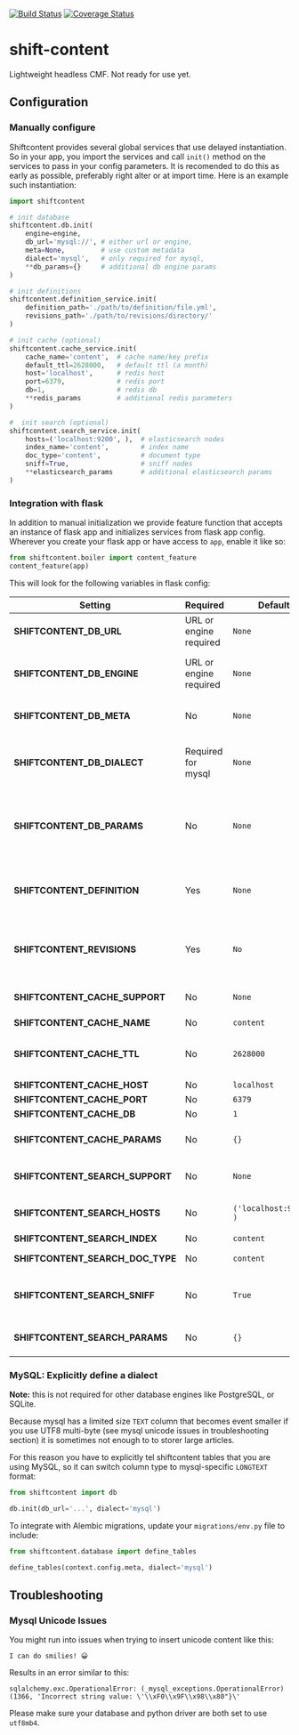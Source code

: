 [![Build Status](https://api.travis-ci.org/dmitrybelyakov/shift-content.svg?branch=master)](https://travis-ci.org/dmitrybelyakov/shift-content)
[![Coverage Status](https://coveralls.io/repos/github/dmitrybelyakov/shift-content/badge.svg?branch=master)](https://coveralls.io/github/dmitrybelyakov/shift-content?branch=master)

# shift-content
Lightweight headless CMF. Not ready for use yet.

## Configuration

### Manually configure 

Shiftcontent provides several global services that use delayed instantiation. So in your app, you import the services and call `init()` method on the services to pass in your config parameters. It is recomended to do this as early as possible, preferably right alter or at import time. Here is an example such instantiation:

```python
import shiftcontent

# init database
shiftcontent.db.init(
    engine=engine,
    db_url='mysql://', # either url or engine,
    meta=None,         # use custom metadata
    dialect='mysql',   # only required for mysql,
    **db_params={}     # additional db engine params
)

# init definitions
shiftcontent.definition_service.init(
    definition_path='./path/to/definition/file.yml',
    revisions_path='./path/to/revisions/directory/'
)    

# init cache (optional)
shiftcontent.cache_service.init(
    cache_name='content',  # cache name/key prefix
    default_ttl=2628000,   # default ttl (a month)
    host='localhost',      # redis host
    port=6379,             # redis port
    db=1,                  # redis db
    **redis_params         # additional redis parameters
)

#  init search (optional)
shiftcontent.search_service.init(
    hosts=('localhost:9200', ),  # elasticsearch nodes
    index_name='content',        # index name
    doc_type='content',          # document type
    sniff=True,                  # sniff nodes
    **elasticsearch_params       # additional elasticsearch params
)
```

### Integration with flask

In addition to manual initialization we provide feature function that accepts an instance of flask app and initializes services from flask app config. Wherever you create your flask app or have access to `app`, enable it like so:

```python
from shiftcontent.boiler import content_feature
content_feature(app)
```

This will look for the following variables in flask config:

| Setting | Required | Default | Description |
|---|---|---|---|
| **SHIFTCONTENT_DB_URL** | URL or engine required | `None` | SqlAlchemy DB URL |
| **SHIFTCONTENT_DB_ENGINE** | URL or engine required | `None` | Instance of sqlalchemy database engine |
| **SHIFTCONTENT_DB_META** | No | `None` | Custom metadata object |
| **SHIFTCONTENT_DB_DIALECT** | Required for mysql | `None` | Dialect name, has to be set for mysql to `mysql` |
| **SHIFTCONTENT_DB_PARAMS** | No | `None` | Additional params for sqlalchemy engine. Only works with db_url |
| **SHIFTCONTENT_DEFINITION** | Yes | `None` | Path to content types definition yaml file |
| **SHIFTCONTENT_REVISIONS** | Yes | `No` | Path to directory for definition revisions (required) |
| **SHIFTCONTENT_CACHE_SUPPORT** | No | `None` | Whether to enable caching |
| **SHIFTCONTENT_CACHE_NAME** | No | `content` | Cache name |
| **SHIFTCONTENT_CACHE_TTL** | No | `2628000` | Default TTL for caches, defaults to a month |
| **SHIFTCONTENT_CACHE_HOST** | No | `localhost` | Redis host |
| **SHIFTCONTENT_CACHE_PORT** | No | `6379` | Redis port |
| **SHIFTCONTENT_CACHE_DB** | No | `1` | Redis DB |
| **SHIFTCONTENT_CACHE_PARAMS** | No | `{}` | Additional redis parameters |
| **SHIFTCONTENT_SEARCH_SUPPORT** | No | `None` | Whether to enable searching |
| **SHIFTCONTENT_SEARCH_HOSTS** | No | `('localhost:9200', )` | List of elasticsearch nodes |
| **SHIFTCONTENT_SEARCH_INDEX** | No | `content` | Index name |
| **SHIFTCONTENT_SEARCH_DOC_TYPE** | No | `content` | Document type |
| **SHIFTCONTENT_SEARCH_SNIFF** | No | `True` | Sniff elastic search and form a cluster|
| **SHIFTCONTENT_SEARCH_PARAMS** | No | `{}` | Additional elasticsearch params |




### MySQL: Explicitly define a dialect

**Note:** this is not required for other database engines like PostgreSQL, or SQLite.

Because mysql has a limited size `TEXT` column that becomes event smaller if you use UTF8 multi-byte (see mysql unicode issues in troubleshooting section) it is sometimes not enough to to storer large articles.

For this reason you have to explicitly tel shiftcontent tables that you are using MySQL, so it can switch column type to mysql-specific `LONGTEXT` format:


```python
from shiftcontent import db

db.init(db_url='...', dialect='mysql')
```

To integrate with Alembic migrations, update your `migrations/env.py` file to include:

```python
from shiftcontent.database import define_tables

define_tables(context.config.meta, dialect='mysql')
```



## Troubleshooting


### Mysql Unicode Issues

You might run into issues when trying to insert unicode content like this:
```
I can do smilies! 😀
```

Results in an error similar to this:

```
sqlalchemy.exc.OperationalError: (_mysql_exceptions.OperationalError) (1366, 'Incorrect string value: \'\\xF0\\x9F\\x98\\x80"}\'
```

Please make sure your database and python driver are both set to use `utf8mb4`.
